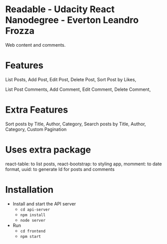 # Readable - Udacity React Nanodegree - Everton Leandro Frozza

Web content and comments. 

# Features

List Posts, 
Add Post,
Edit Post,
Delete Post,
Sort Post by Likes,

List Post Comments,
Add Comment, 
Edit Comment,
Delete Comment,

# Extra Features

Sort posts by Title, Author, Category,
Search posts by Title, Author, Category,
Custom Pagination

# Uses extra package

react-table: to list posts, 
react-bootstrap: to styling app,
momment: to date format,
uuid: to generate Id for posts and comments

# Installation

* Install and start the API server
    - `cd api-server`
    - `npm install`
    - `node server`
* Run
    - `cd frontend`
    - `npm start`




